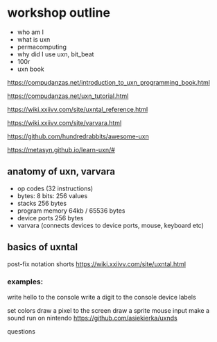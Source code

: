 # workshop outline

- who am I
- what is uxn
- permacomputing
- why did I use uxn, bit_beat
- 100r
- uxn book


https://compudanzas.net/introduction_to_uxn_programming_book.html

https://compudanzas.net/uxn_tutorial.html

https://wiki.xxiivv.com/site/uxntal_reference.html

https://wiki.xxiivv.com/site/varvara.html

https://github.com/hundredrabbits/awesome-uxn

https://metasyn.github.io/learn-uxn/#


## anatomy of uxn, varvara

- op codes (32 instructions)
- bytes: 8 bits: 256 values
- stacks 256 bytes
- program memory 64kb / 65536 bytes
- device ports 256 bytes
- varvara (connects devices to device ports, mouse, keyboard etc)


## basics of uxntal

post-fix notation
shorts
https://wiki.xxiivv.com/site/uxntal.html

### examples:

write hello to the console
write a digit to the console
device labels

set colors
draw a pixel to the screen
draw a sprite
mouse input
make a sound
run on nintendo
https://github.com/asiekierka/uxnds

questions

